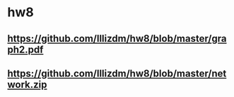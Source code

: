 # hw8
## https://github.com/lllizdm/hw8/blob/master/graph2.pdf
## https://github.com/lllizdm/hw8/blob/master/network.zip
